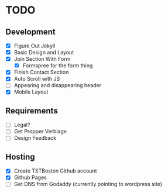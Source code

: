 TODO
====

## Development
- [x] Figure Out Jekyll
- [x] Basic Design and Layout
- [x] Join Section With Form
   - [x] Formspree for the form thing
- [x] Finish Contact Section
- [x] Auto Scroll with JS
- [ ] Appearing and disappearing header
- [x] Mobile Layout

## Requirements
- [ ] Legal?
- [ ] Get Propper Verbiage
- [ ] Design Feedback

## Hosting
- [x] Create TSTBoston Github account
- [x] Github Pages
- [ ] Get DNS from Godaddy (currently pointing to wordpress site)
